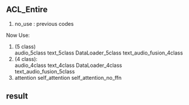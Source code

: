 ## ACL_Entire

1. no_use       : previous codes

Now Use:  
1. (5 class)  
audio_5class
text_5class
DataLoader_5class
text_audio_fusion_4class
2. (4 class):  
audio_4class
text_4class
DataLoader_4class  
text_audio_fusion_5class 
3. attention
self_attention
self_attention_no_ffn
## result